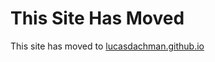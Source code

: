 # This Site Has Moved

This site has moved to [lucasdachman.github.io](https://lucasdachman.github.io/)

